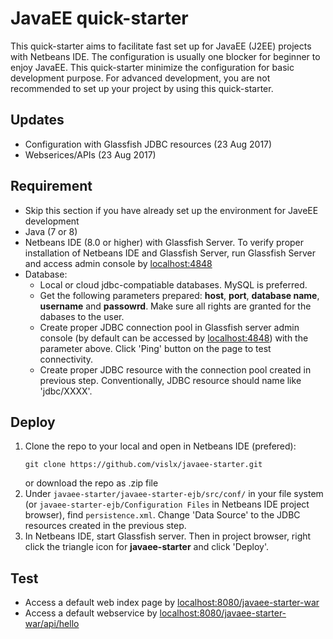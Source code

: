 # JavaEE quick-starter
This quick-starter aims to facilitate fast set up for JavaEE (J2EE) projects with Netbeans IDE. The configuration is usually one blocker for beginner to enjoy JavaEE. This quick-starter minimize the configuration for basic development purpose. For advanced development, you are not recommended to set up your project by using this quick-starter.

## Updates
- Configuration with Glassfish JDBC resources (23 Aug 2017)
- Webserices/APIs (23 Aug 2017)

## Requirement
- Skip this section if you have already set up the environment for JaveEE development
- Java (7 or 8)
- Netbeans IDE (8.0 or higher) with Glassfish Server. To verify proper installation of Netbeans IDE and Glassfish Server, run Glassfish Server and access admin console by [localhost:4848](http://localhost:4848/)
- Database:
    + Local or cloud jdbc-compatiable databases. MySQL is preferred.
    + Get the following parameters prepared: **host**, **port**, **database name**, **username** and **passowrd**. Make sure all rights are granted for the dabases to the user.
    + Create proper JDBC connection pool in Glassfish server admin console (by default can be accessed by [localhost:4848](http://localhost:4848/)) with the parameter above. Click 'Ping' button on the page to test connectivity.
    + Create proper JDBC resource with the connection pool created in previous step. Conventionally, JDBC resource should name like 'jdbc/XXXX'.

## Deploy
1. Clone the repo to your local and open in Netbeans IDE (prefered):
    ```
    git clone https://github.com/vislx/javaee-starter.git
    ```
    or download the repo as .zip file
2. Under ```javaee-starter/javaee-starter-ejb/src/conf/``` in your file system (or ```javaee-starter-ejb/Configuration Files``` in Netbeans IDE project browser), find ```persistence.xml```. Change 'Data Source' to the JDBC resources created in the previous step.
3. In Netbeans IDE, start Glassfish server. Then in project browser, right click the triangle icon for **javaee-starter** and click 'Deploy'.

## Test
- Access a default web index page by [localhost:8080/javaee-starter-war](http://localhost:8080/javaee-starter-war/)
- Access a default webservice by [localhost:8080/javaee-starter-war/api/hello](http://localhost:8080/javaee-starter-war/api/hello)




